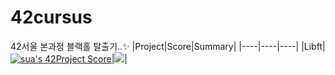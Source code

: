 # 42cursus
42서울 본과정 블랙홀 탈출기..✨
|Project|Score|Summary|
|----|----|----|
|Libft|[![sua's 42Project Score](https://badge42.herokuapp.com/api/project/sujang/Libft)](https://github.com/JaeSeoKim/badge42)|<a href="https://poised-rhubarb-f9e.notion.site/Libft-6b6d85dadcbe48d89b48cabd956b10e0" target="_blank"><img src="https://img.shields.io/badge/Notion-000000?style=plastic&logo=Notion&logoColor=white"/></a>|

